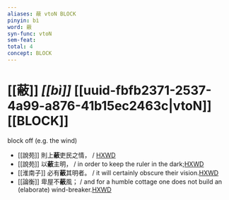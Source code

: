 ```yaml
---
aliases: 蔽 vtoN BLOCK
pinyin: bì
word: 蔽
syn-func: vtoN
sem-feat: 
total: 4
concept: BLOCK 
---
```

# [[蔽]] *[[bì]]*  [[uuid-fbfb2371-2537-4a99-a876-41b15ec2463c|vtoN]] [[BLOCK]]
block off (e.g. the wind)
 - [[說苑]] 則上**蔽**吏民之情， / [HXWD](https://hxwd.org/textview.html?location=CH1a0907_CHANT_001-18a.53)
 - [[說苑]] 以**蔽**主明， / in order to keep the ruler in the dark;[HXWD](https://hxwd.org/textview.html?location=CH1a0907_CHANT_002-1a.113)
 - [[淮南子]] 必有**蔽**其明者。
                     / it will certainly obscure their vision.[HXWD](https://hxwd.org/textview.html?location=KR3j0010_tls_002-22a.12)
 - [[論衡]] 卑屋不**蔽**風； / and for a humble cottage one does not build an (elaborate) wind-breaker.[HXWD](https://hxwd.org/textview.html?location=KR3j0080_tls_002-7a.22)